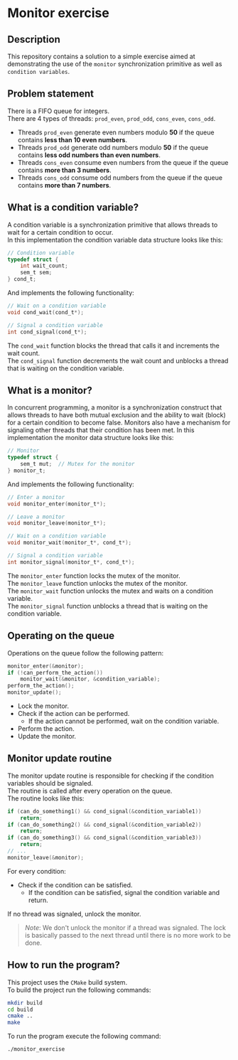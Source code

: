 # Monitor exercise
## Description
This repository contains a solution to a simple exercise aimed at demonstrating the use of the `monitor` synchronization primitive as well as `condition variables`.  

## Problem statement
There is a FIFO queue for integers.  
There are 4 types of threads: `prod_even`, `prod_odd`, `cons_even`, `cons_odd`.

- Threads `prod_even` generate even numbers modulo **50** if the queue contains **less than 10 even numbers**.
- Threads `prod_odd` generate odd numbers modulo **50** if the queue contains **less odd numbers than even numbers**.
- Threads `cons_even` consume even numbers from the queue if the queue contains **more than 3 numbers**.
- Threads `cons_odd` consume odd numbers from the queue if the queue contains **more than 7 numbers**.

## What is a condition variable?
A condition variable is a synchronization primitive that allows threads to wait for a certain condition to occur.  
In this implementation the condition variable data structure looks like this:
```c
// Condition variable
typedef struct {
    int wait_count;  
    sem_t sem;
} cond_t;
```
And implements the following functionality:
```c
// Wait on a condition variable
void cond_wait(cond_t*);

// Signal a condition variable
int cond_signal(cond_t*);
```
The `cond_wait` function blocks the thread that calls it and increments the wait count.  
The `cond_signal` function decrements the wait count and unblocks a thread that is waiting on the condition variable.

## What is a monitor?
In concurrent programming, a monitor is a synchronization construct that allows threads to have both mutual exclusion and the ability to wait (block) for a certain condition to become false. Monitors also have a mechanism for signaling other threads that their condition has been met.
In this implementation the monitor data structure looks like this:
```c
// Monitor
typedef struct {
    sem_t mut;  // Mutex for the monitor
} monitor_t;
```
And implements the following functionality:
```c
// Enter a monitor
void monitor_enter(monitor_t*);

// Leave a monitor
void monitor_leave(monitor_t*);

// Wait on a condition variable
void monitor_wait(monitor_t*, cond_t*);

// Signal a condition variable
int monitor_signal(monitor_t*, cond_t*);
```
The `monitor_enter` function locks the mutex of the monitor.  
The `monitor_leave` function unlocks the mutex of the monitor.  
The `monitor_wait` function unlocks the mutex and waits on a condition variable.   
The `monitor_signal` function unblocks a thread that is waiting on the condition variable.

## Operating on the queue
Operations on the queue follow the following pattern:
```c
monitor_enter(&monitor);
if (!can_perform_the_action())
    monitor_wait(&monitor, &condition_variable);
perform_the_action();
monitor_update();
```
* Lock the monitor.
* Check if the action can be performed.
    * If the action cannot be performed, wait on the condition variable.
* Perform the action.
* Update the monitor.

## Monitor update routine
The monitor update routine is responsible for checking if the condition variables should be signaled.  
The routine is called after every operation on the queue.  
The routine looks like this:
```c
if (can_do_something1() && cond_signal(&condition_variable1))
    return;
if (can_do_something2() && cond_signal(&condition_variable2))
    return;
if (can_do_something3() && cond_signal(&condition_variable3))
    return;
// ...
monitor_leave(&monitor);
```
For every condition:
* Check if the condition can be satisfied.
    * If the condition can be satisfied, signal the condition variable and return.

If no thread was signaled, unlock the monitor.  
> *Note*: We don't unlock the monitor if a thread was signaled. The lock is basically passed to the next thread until there is no more work to be done.

## How to run the program?
This project uses the `CMake` build system.  
To build the project run the following commands:
```bash
mkdir build
cd build
cmake ..
make
```
To run the program execute the following command:
```bash
./monitor_exercise
```